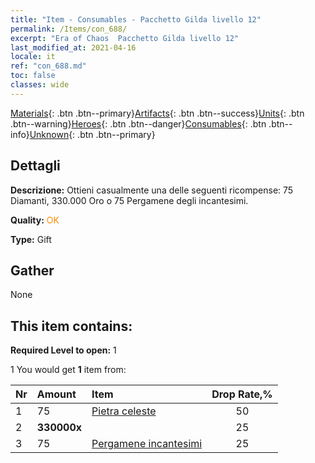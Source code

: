 ```yaml
---
title: "Item - Consumables - Pacchetto Gilda livello 12"
permalink: /Items/con_688/
excerpt: "Era of Chaos  Pacchetto Gilda livello 12"
last_modified_at: 2021-04-16
locale: it
ref: "con_688.md"
toc: false
classes: wide
---
```

 [Materials](/it/Items/){: .btn .btn--primary}[Artifacts](/it/Items/Artifacts/){: .btn .btn--success}[Units](/it/Items/Units/){: .btn .btn--warning}[Heroes](/it/Items/Heroes/){: .btn .btn--danger}[Consumables](/it/Items/Consumables/){: .btn .btn--info}[Unknown](/it/Items/Unknown/){: .btn .btn--primary}

## Dettagli
 **Descrizione:** Ottieni casualmente una delle seguenti ricompense: 75 Diamanti, 330.000 Oro o 75 Pergamene degli incantesimi.

 **Quality:** <span style="color: #FF8C00">OK</span>

 **Type:** Gift

## Gather

  None

## This item contains:

 **Required Level to open:** 1

 1 You would get **1** item  from:

  | Nr | Amount |     Item    | Drop Rate,% |
  |:---|:-------|:------------|:---------:|
  | 1 | 75 | [Pietra celeste](/it/Items/art_188/) | 50 | 
  | 2 |  **330000x** | <i class="fas fa-coins"/> | 25 | 
  | 3 | 75 | [Pergamene incantesimi](/it/Items/con_694/) | 25 | 

